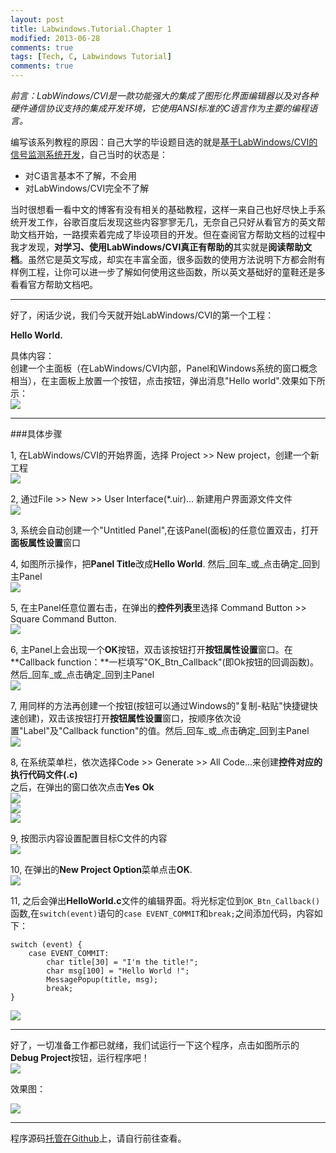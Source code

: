 ```yaml
---
layout: post
title: Labwindows.Tutorial.Chapter 1
modified: 2013-06-28
comments: true
tags: [Tech, C, Labwindows Tutorial]
comments: true 
---
```


*前言：LabWindows/CVI是一款功能强大的集成了图形化界面编辑器以及对各种硬件通信协议支持的集成开发环境，它使用ANSI标准的C语言作为主要的编程语言。* 

编写该系列教程的原因：自己大学的毕设题目选的就是[基于LabWindows/CVI的信号监测系统开发][my_design]，自己当时的状态是： 

+ 对C语言基本不了解，不会用  
+ 对LabWindows/CVI完全不了解 

当时很想看一看中文的博客有没有相关的基础教程，这样一来自己也好尽快上手系统开发工作，谷歌百度后发现这些内容寥寥无几，无奈自己只好从看官方的英文帮助文档开始，一路摸索着完成了毕设项目的开发。但在查阅官方帮助文档的过程中我才发现，**对学习、使用LabWindows/CVI真正有帮助的**其实就是**阅读帮助文档**。虽然它是英文写成，却实在丰富全面，很多函数的使用方法说明下方都会附有样例工程，让你可以进一步了解如何使用这些函数，所以英文基础好的童鞋还是多看看官方帮助文档吧。  

-------
  
好了，闲话少说，我们今天就开始LabWindows/CVI的第一个工程：  

<!--more-->

**Hello World.**  

具体内容：  
创建一个主面板（在LabWindows/CVI内部，Panel和Windows系统的窗口概念相当），在主面板上放置一个按钮，点击按钮，弹出消息"Hello world".效果如下所示：  
![](http://img.blog.csdn.net/20130620094523406)  

-------  

###具体步骤

1, 在LabWindows/CVI的开始界面，选择 Project >> New project，创建一个新工程  
![](http://img.blog.csdn.net/20130620094251656)

2, 通过File >> New >> User Interface(*.uir)... 新建用户界面源文件文件  
![](http://img.blog.csdn.net/20130620094312921)

3, 系统会自动创建一个"Untitled Panel",在该Panel(面板)的任意位置双击，打开**面板属性设置**窗口  

4, 如图所示操作，把**Panel Title**改成**Hello World**. 然后_回车_或_点击确定_回到主Panel  
![](http://img.blog.csdn.net/20130620094326671)

5, 在主Panel任意位置右击，在弹出的**控件列表**里选择 Command Button >> Square Command Button.  
![](http://img.blog.csdn.net/20130620094338281)

6, 主Panel上会出现一个**OK**按钮，双击该按钮打开**按钮属性设置**窗口。在**Callback function：**一栏填写"OK_Btn_Callback"(即Ok按钮的回调函数)。然后_回车_或_点击确定_回到主Panel  
![](http://img.blog.csdn.net/20130620093039000)

7, 用同样的方法再创建一个按钮(按钮可以通过Windows的"复制-粘贴"快捷键快速创建)，双击该按钮打开**按钮属性设置**窗口，按顺序依次设置"Label"及"Callback function"的值。然后_回车_或_点击确定_回到主Panel  
![](http://img.blog.csdn.net/20130620094426234)

8, 在系统菜单栏，依次选择Code >> Generate >> All Code...来创建**控件对应的执行代码文件(.c)**   
之后，在弹出的窗口依次点击**Yes** **Ok**  
![](http://img.blog.csdn.net/20130620094436953)  
![](http://img.blog.csdn.net/20130620094409890)  
![](http://img.blog.csdn.net/20130620094418312)

9, 按图示内容设置配置目标C文件的内容  
![](http://img.blog.csdn.net/20130620094452156) 

10, 在弹出的**New Project Option**菜单点击**OK**.  
![](http://img.blog.csdn.net/20130620094459453)

11, 之后会弹出**HelloWorld.c**文件的编辑界面。将光标定位到`OK_Btn_Callback()`函数,在`switch(event)`语句的`case EVENT_COMMIT`和`break;`之间添加代码，内容如下：

	switch (event) {
		case EVENT_COMMIT:  
			char title[30] = "I'm the title!";  
			char msg[100] = "Hello World !";  
			MessagePopup(title, msg);  
			break;  
	}

![](http://img.blog.csdn.net/20130620094512031)

------

好了，一切准备工作都已就绪，我们试运行一下这个程序，点击如图所示的**Debug Project**按钮，运行程序吧！  
![](http://img.blog.csdn.net/20130620094358046) 

效果图：
 
![](http://img.blog.csdn.net/20130620094523406)  

-------

程序源码[托管在Github][github]上，请自行前往查看。

[my_design]:https://github.com/HelloLyfing/Signal_Monitor_System_Based_On_LabWindows-CVI  
[github]:https://github.com/HelloLyfing/LabWindows-CVI-Tutorial-For-Newbie-By.Lyfing
